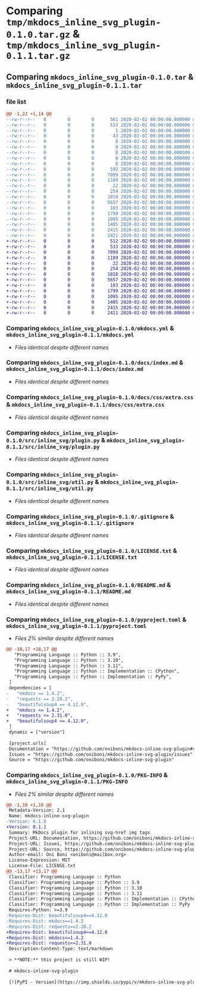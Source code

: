 # Comparing `tmp/mkdocs_inline_svg_plugin-0.1.0.tar.gz` & `tmp/mkdocs_inline_svg_plugin-0.1.1.tar.gz`

## Comparing `mkdocs_inline_svg_plugin-0.1.0.tar` & `mkdocs_inline_svg_plugin-0.1.1.tar`

### file list

```diff
@@ -1,22 +1,14 @@
--rw-r--r--   0        0        0      561 2020-02-02 00:00:00.000000 mkdocs_inline_svg_plugin-0.1.0/.pre-commit-config.yaml
--rw-r--r--   0        0        0      533 2020-02-02 00:00:00.000000 mkdocs_inline_svg_plugin-0.1.0/mkdocs.yml
--rw-r--r--   0        0        0        1 2020-02-02 00:00:00.000000 mkdocs_inline_svg_plugin-0.1.0/.ruff_cache/.gitignore
--rw-r--r--   0        0        0       43 2020-02-02 00:00:00.000000 mkdocs_inline_svg_plugin-0.1.0/.ruff_cache/CACHEDIR.TAG
--rw-r--r--   0        0        0        8 2020-02-02 00:00:00.000000 mkdocs_inline_svg_plugin-0.1.0/.ruff_cache/content/a12a4823b09e1561
--rw-r--r--   0        0        0        8 2020-02-02 00:00:00.000000 mkdocs_inline_svg_plugin-0.1.0/.ruff_cache/content/a87d460d54ac84ef
--rw-r--r--   0        0        0        8 2020-02-02 00:00:00.000000 mkdocs_inline_svg_plugin-0.1.0/.ruff_cache/content/bb8ed6bcc92e2ccc
--rw-r--r--   0        0        0        8 2020-02-02 00:00:00.000000 mkdocs_inline_svg_plugin-0.1.0/.ruff_cache/content/e1fa5aea1112ee82
--rw-r--r--   0        0        0        8 2020-02-02 00:00:00.000000 mkdocs_inline_svg_plugin-0.1.0/.ruff_cache/content/ecd561685b32291e
--rw-r--r--   0        0        0      592 2020-02-02 00:00:00.000000 mkdocs_inline_svg_plugin-0.1.0/.ruff_cache/content/fbea8bb477e1cd11
--rw-r--r--   0        0        0     7099 2020-02-02 00:00:00.000000 mkdocs_inline_svg_plugin-0.1.0/docs/index.md
--rw-r--r--   0        0        0     1189 2020-02-02 00:00:00.000000 mkdocs_inline_svg_plugin-0.1.0/docs/css/extra.css
--rw-r--r--   0        0        0       22 2020-02-02 00:00:00.000000 mkdocs_inline_svg_plugin-0.1.0/src/inline_svg/__init__.py
--rw-r--r--   0        0        0      254 2020-02-02 00:00:00.000000 mkdocs_inline_svg_plugin-0.1.0/src/inline_svg/config.py
--rw-r--r--   0        0        0     1818 2020-02-02 00:00:00.000000 mkdocs_inline_svg_plugin-0.1.0/src/inline_svg/plugin.py
--rw-r--r--   0        0        0     5657 2020-02-02 00:00:00.000000 mkdocs_inline_svg_plugin-0.1.0/src/inline_svg/util.py
--rw-r--r--   0        0        0      103 2020-02-02 00:00:00.000000 mkdocs_inline_svg_plugin-0.1.0/tests/__init__.py
--rw-r--r--   0        0        0     1799 2020-02-02 00:00:00.000000 mkdocs_inline_svg_plugin-0.1.0/.gitignore
--rw-r--r--   0        0        0     1095 2020-02-02 00:00:00.000000 mkdocs_inline_svg_plugin-0.1.0/LICENSE.txt
--rw-r--r--   0        0        0     1405 2020-02-02 00:00:00.000000 mkdocs_inline_svg_plugin-0.1.0/README.md
--rw-r--r--   0        0        0     2415 2020-02-02 00:00:00.000000 mkdocs_inline_svg_plugin-0.1.0/pyproject.toml
--rw-r--r--   0        0        0     2421 2020-02-02 00:00:00.000000 mkdocs_inline_svg_plugin-0.1.0/PKG-INFO
+-rw-r--r--   0        0        0      512 2020-02-02 00:00:00.000000 mkdocs_inline_svg_plugin-0.1.1/.pre-commit-config.yaml
+-rw-r--r--   0        0        0      533 2020-02-02 00:00:00.000000 mkdocs_inline_svg_plugin-0.1.1/mkdocs.yml
+-rw-r--r--   0        0        0     7099 2020-02-02 00:00:00.000000 mkdocs_inline_svg_plugin-0.1.1/docs/index.md
+-rw-r--r--   0        0        0     1189 2020-02-02 00:00:00.000000 mkdocs_inline_svg_plugin-0.1.1/docs/css/extra.css
+-rw-r--r--   0        0        0       22 2020-02-02 00:00:00.000000 mkdocs_inline_svg_plugin-0.1.1/src/inline_svg/__init__.py
+-rw-r--r--   0        0        0      254 2020-02-02 00:00:00.000000 mkdocs_inline_svg_plugin-0.1.1/src/inline_svg/config.py
+-rw-r--r--   0        0        0     1818 2020-02-02 00:00:00.000000 mkdocs_inline_svg_plugin-0.1.1/src/inline_svg/plugin.py
+-rw-r--r--   0        0        0     5657 2020-02-02 00:00:00.000000 mkdocs_inline_svg_plugin-0.1.1/src/inline_svg/util.py
+-rw-r--r--   0        0        0      103 2020-02-02 00:00:00.000000 mkdocs_inline_svg_plugin-0.1.1/tests/__init__.py
+-rw-r--r--   0        0        0     1799 2020-02-02 00:00:00.000000 mkdocs_inline_svg_plugin-0.1.1/.gitignore
+-rw-r--r--   0        0        0     1095 2020-02-02 00:00:00.000000 mkdocs_inline_svg_plugin-0.1.1/LICENSE.txt
+-rw-r--r--   0        0        0     1405 2020-02-02 00:00:00.000000 mkdocs_inline_svg_plugin-0.1.1/README.md
+-rw-r--r--   0        0        0     2415 2020-02-02 00:00:00.000000 mkdocs_inline_svg_plugin-0.1.1/pyproject.toml
+-rw-r--r--   0        0        0     2421 2020-02-02 00:00:00.000000 mkdocs_inline_svg_plugin-0.1.1/PKG-INFO
```

### Comparing `mkdocs_inline_svg_plugin-0.1.0/mkdocs.yml` & `mkdocs_inline_svg_plugin-0.1.1/mkdocs.yml`

 * *Files identical despite different names*

### Comparing `mkdocs_inline_svg_plugin-0.1.0/docs/index.md` & `mkdocs_inline_svg_plugin-0.1.1/docs/index.md`

 * *Files identical despite different names*

### Comparing `mkdocs_inline_svg_plugin-0.1.0/docs/css/extra.css` & `mkdocs_inline_svg_plugin-0.1.1/docs/css/extra.css`

 * *Files identical despite different names*

### Comparing `mkdocs_inline_svg_plugin-0.1.0/src/inline_svg/plugin.py` & `mkdocs_inline_svg_plugin-0.1.1/src/inline_svg/plugin.py`

 * *Files identical despite different names*

### Comparing `mkdocs_inline_svg_plugin-0.1.0/src/inline_svg/util.py` & `mkdocs_inline_svg_plugin-0.1.1/src/inline_svg/util.py`

 * *Files identical despite different names*

### Comparing `mkdocs_inline_svg_plugin-0.1.0/.gitignore` & `mkdocs_inline_svg_plugin-0.1.1/.gitignore`

 * *Files identical despite different names*

### Comparing `mkdocs_inline_svg_plugin-0.1.0/LICENSE.txt` & `mkdocs_inline_svg_plugin-0.1.1/LICENSE.txt`

 * *Files identical despite different names*

### Comparing `mkdocs_inline_svg_plugin-0.1.0/README.md` & `mkdocs_inline_svg_plugin-0.1.1/README.md`

 * *Files identical despite different names*

### Comparing `mkdocs_inline_svg_plugin-0.1.0/pyproject.toml` & `mkdocs_inline_svg_plugin-0.1.1/pyproject.toml`

 * *Files 2% similar despite different names*

```diff
@@ -18,17 +18,17 @@
   "Programming Language :: Python :: 3.9",
   "Programming Language :: Python :: 3.10",
   "Programming Language :: Python :: 3.11",
   "Programming Language :: Python :: Implementation :: CPython",
   "Programming Language :: Python :: Implementation :: PyPy",
 ]
 dependencies = [
-	"mkdocs == 1.4.2",
-	"requests == 2.28.2",
-	"beautifulsoup4 == 4.12.0",
+	"mkdocs <= 1.4.2",
+	"requests <= 2.31.0",
+	"beautifulsoup4 <= 4.12.0",
 ]
 dynamic = ["version"]
 
 [project.urls]
 Documentation = "https://github.com/oniboni/mkdocs-inline-svg-plugin#readme"
 Issues = "https://github.com/oniboni/mkdocs-inline-svg-plugin/issues"
 Source = "https://github.com/oniboni/mkdocs-inline-svg-plugin"
```

### Comparing `mkdocs_inline_svg_plugin-0.1.0/PKG-INFO` & `mkdocs_inline_svg_plugin-0.1.1/PKG-INFO`

 * *Files 2% similar despite different names*

```diff
@@ -1,10 +1,10 @@
 Metadata-Version: 2.1
 Name: mkdocs-inline-svg-plugin
-Version: 0.1.0
+Version: 0.1.1
 Summary: MkDocs plugin for inlining svg-href img tags
 Project-URL: Documentation, https://github.com/oniboni/mkdocs-inline-svg-plugin#readme
 Project-URL: Issues, https://github.com/oniboni/mkdocs-inline-svg-plugin/issues
 Project-URL: Source, https://github.com/oniboni/mkdocs-inline-svg-plugin
 Author-email: Oni Boni <oniboni@mailbox.org>
 License-Expression: MIT
 License-File: LICENSE.txt
@@ -13,17 +13,17 @@
 Classifier: Programming Language :: Python
 Classifier: Programming Language :: Python :: 3.9
 Classifier: Programming Language :: Python :: 3.10
 Classifier: Programming Language :: Python :: 3.11
 Classifier: Programming Language :: Python :: Implementation :: CPython
 Classifier: Programming Language :: Python :: Implementation :: PyPy
 Requires-Python: >=3.9
-Requires-Dist: beautifulsoup4==4.12.0
-Requires-Dist: mkdocs==1.4.2
-Requires-Dist: requests==2.28.2
+Requires-Dist: beautifulsoup4<=4.12.0
+Requires-Dist: mkdocs<=1.4.2
+Requires-Dist: requests<=2.31.0
 Description-Content-Type: text/markdown
 
 > **NOTE:** this project is still WIP!
 
 # mkdocs-inline-svg-plugin
 
 [![PyPI - Version](https://img.shields.io/pypi/v/mkdocs-inline-svg-plugin.svg)](https://pypi.org/project/mkdocs-inline-svg-plugin)
```

